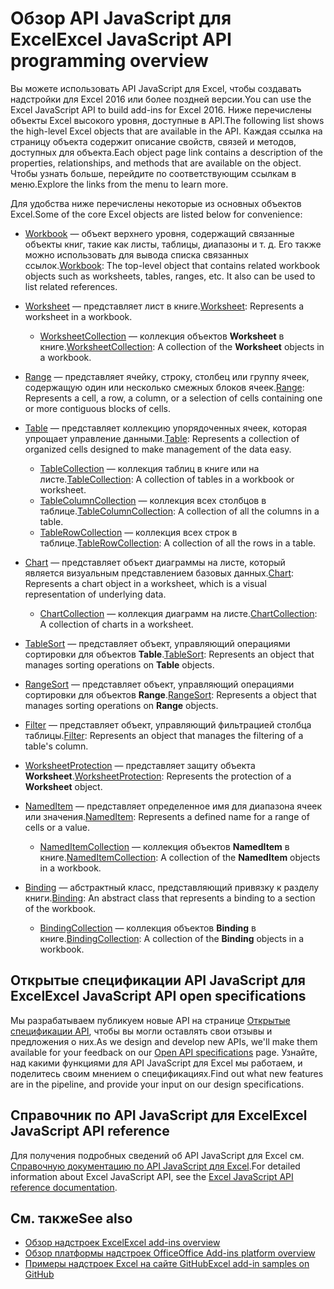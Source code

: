# <a name="excel-javascript-api-overview"></a><span data-ttu-id="7c051-101">Обзор API JavaScript для Excel</span><span class="sxs-lookup"><span data-stu-id="7c051-101">Excel JavaScript API programming overview</span></span>

<span data-ttu-id="7c051-102">Вы можете использовать API JavaScript для Excel, чтобы создавать надстройки для Excel 2016 или более поздней версии.</span><span class="sxs-lookup"><span data-stu-id="7c051-102">You can use the Excel JavaScript API to build add-ins for Excel 2016.</span></span> <span data-ttu-id="7c051-103">Ниже перечислены объекты Excel высокого уровня, доступные в API.</span><span class="sxs-lookup"><span data-stu-id="7c051-103">The following list shows the high-level Excel objects that are available in the API.</span></span> <span data-ttu-id="7c051-104">Каждая ссылка на страницу объекта содержит описание свойств, связей и методов, доступных для объекта.</span><span class="sxs-lookup"><span data-stu-id="7c051-104">Each object page link contains a description of the properties, relationships, and methods that are available on the object.</span></span> <span data-ttu-id="7c051-105">Чтобы узнать больше, перейдите по соответствующим ссылкам в меню.</span><span class="sxs-lookup"><span data-stu-id="7c051-105">Explore the links from the menu to learn more.</span></span>

<span data-ttu-id="7c051-106">Для удобства ниже перечислены некоторые из основных объектов Excel.</span><span class="sxs-lookup"><span data-stu-id="7c051-106">Some of the core Excel objects are listed below for convenience:</span></span> 

- <span data-ttu-id="7c051-107">[Workbook](/javascript/api/excel/excel.workbook) — объект верхнего уровня, содержащий связанные объекты книг, такие как листы, таблицы, диапазоны и т. д. Его также можно использовать для вывода списка связанных ссылок.</span><span class="sxs-lookup"><span data-stu-id="7c051-107">[Workbook](/javascript/api/excel/excel.workbook): The top-level object that contains related workbook objects such as worksheets, tables, ranges, etc. It also can be used to list related references.</span></span>

- <span data-ttu-id="7c051-108">[Worksheet](/javascript/api/excel/excel.worksheet) — представляет лист в книге.</span><span class="sxs-lookup"><span data-stu-id="7c051-108">[Worksheet](/javascript/api/excel/excel.worksheet): Represents a worksheet in a workbook.</span></span> 
    - <span data-ttu-id="7c051-109">[WorksheetCollection](/javascript/api/excel/excel.worksheetcollection) — коллекция объектов **Worksheet** в книге.</span><span class="sxs-lookup"><span data-stu-id="7c051-109">[WorksheetCollection](/javascript/api/excel/excel.worksheetcollection): A collection of the **Worksheet** objects in a workbook.</span></span>

- <span data-ttu-id="7c051-110">[Range](/javascript/api/excel/excel.range) — представляет ячейку, строку, столбец или группу ячеек, содержащую один или несколько смежных блоков ячеек.</span><span class="sxs-lookup"><span data-stu-id="7c051-110">[Range](/javascript/api/excel/excel.range): Represents a cell, a row, a column, or a selection of cells containing one or more contiguous blocks of cells.</span></span>

- <span data-ttu-id="7c051-111">[Table](/javascript/api/excel/excel.table) — представляет коллекцию упорядоченных ячеек, которая упрощает управление данными.</span><span class="sxs-lookup"><span data-stu-id="7c051-111">[Table](/javascript/api/excel/excel.table): Represents a collection of organized cells designed to make management of the data easy.</span></span>
    - <span data-ttu-id="7c051-112">[TableCollection](/javascript/api/excel/excel.tablecollection) — коллекция таблиц в книге или на листе.</span><span class="sxs-lookup"><span data-stu-id="7c051-112">[TableCollection](/javascript/api/excel/excel.tablecollection): A collection of tables in a workbook or worksheet.</span></span>
    - <span data-ttu-id="7c051-113">[TableColumnCollection](/javascript/api/excel/excel.tablecolumncollection) — коллекция всех столбцов в таблице.</span><span class="sxs-lookup"><span data-stu-id="7c051-113">[TableColumnCollection](/javascript/api/excel/excel.tablecolumncollection): A collection of all the columns in a table.</span></span>
    - <span data-ttu-id="7c051-114">[TableRowCollection](/javascript/api/excel/excel.tablerowcollection) — коллекция всех строк в таблице.</span><span class="sxs-lookup"><span data-stu-id="7c051-114">[TableRowCollection](/javascript/api/excel/excel.tablerowcollection): A collection of all the rows in a table.</span></span>

- <span data-ttu-id="7c051-115">[Chart](/javascript/api/excel/excel.chart) — представляет объект диаграммы на листе, который является визуальным представлением базовых данных.</span><span class="sxs-lookup"><span data-stu-id="7c051-115">[Chart](/javascript/api/excel/excel.chart): Represents a chart object in a worksheet, which is a visual representation of underlying data.</span></span>
    - <span data-ttu-id="7c051-116">[ChartCollection](/javascript/api/excel/excel.chartcollection) — коллекция диаграмм на листе.</span><span class="sxs-lookup"><span data-stu-id="7c051-116">[ChartCollection](/javascript/api/excel/excel.chartcollection): A collection of charts in a worksheet.</span></span>

- <span data-ttu-id="7c051-117">[TableSort](/javascript/api/excel/excel.tablesort) — представляет объект, управляющий операциями сортировки для объектов **Table**.</span><span class="sxs-lookup"><span data-stu-id="7c051-117">[TableSort](/javascript/api/excel/excel.tablesort): Represents an object that manages sorting operations on **Table** objects.</span></span>

- <span data-ttu-id="7c051-118">[RangeSort](/javascript/api/excel/excel.rangesort) — представляет объект, управляющий операциями сортировки для объектов **Range**.</span><span class="sxs-lookup"><span data-stu-id="7c051-118">[RangeSort](/javascript/api/excel/excel.rangesort): Represents a object that manages sorting operations on **Range** objects.</span></span>

- <span data-ttu-id="7c051-119">[Filter](/javascript/api/excel/excel.filter) — представляет объект, управляющий фильтрацией столбца таблицы.</span><span class="sxs-lookup"><span data-stu-id="7c051-119">[Filter](/javascript/api/excel/excel.filter): Represents an object that manages the filtering of a table's column.</span></span>

- <span data-ttu-id="7c051-120">[WorksheetProtection](/javascript/api/excel/excel.worksheetprotection) — представляет защиту объекта **Worksheet**.</span><span class="sxs-lookup"><span data-stu-id="7c051-120">[WorksheetProtection](/javascript/api/excel/excel.worksheetprotection): Represents the protection of a **Worksheet** object.</span></span>

- <span data-ttu-id="7c051-121">[NamedItem](/javascript/api/excel/excel.nameditem) — представляет определенное имя для диапазона ячеек или значения.</span><span class="sxs-lookup"><span data-stu-id="7c051-121">[NamedItem](/javascript/api/excel/excel.nameditem): Represents a defined name for a range of cells or a value.</span></span> 
    - <span data-ttu-id="7c051-122">[NamedItemCollection](/javascript/api/excel/excel.nameditemcollection) — коллекция объектов **NamedItem** в книге.</span><span class="sxs-lookup"><span data-stu-id="7c051-122">[NamedItemCollection](/javascript/api/excel/excel.nameditemcollection): A collection of the **NamedItem** objects in a workbook.</span></span>

- <span data-ttu-id="7c051-123">[Binding](/javascript/api/excel/excel.binding) — абстрактный класс, представляющий привязку к разделу книги.</span><span class="sxs-lookup"><span data-stu-id="7c051-123">[Binding](/javascript/api/excel/excel.binding): An abstract class that represents a binding to a section of the workbook.</span></span>
    - <span data-ttu-id="7c051-124">[BindingCollection](/javascript/api/excel/excel.bindingcollection) — коллекция объектов **Binding** в книге.</span><span class="sxs-lookup"><span data-stu-id="7c051-124">[BindingCollection](/javascript/api/excel/excel.bindingcollection): A collection of the **Binding** objects in a workbook.</span></span>

## <a name="excel-javascript-api-open-specifications"></a><span data-ttu-id="7c051-125">Открытые спецификации API JavaScript для Excel</span><span class="sxs-lookup"><span data-stu-id="7c051-125">Excel JavaScript API open specifications</span></span>

<span data-ttu-id="7c051-126">Мы разрабатываем публикуем новые API на странице [Открытые спецификации API](../openspec.md), чтобы вы могли оставлять свои отзывы и предложения о них.</span><span class="sxs-lookup"><span data-stu-id="7c051-126">As we design and develop new APIs, we'll make them available for your feedback on our [Open API specifications](../openspec.md) page.</span></span> <span data-ttu-id="7c051-127">Узнайте, над какими функциями для API JavaScript для Excel мы работаем, и поделитесь своим мнением о спецификациях.</span><span class="sxs-lookup"><span data-stu-id="7c051-127">Find out what new features are in the pipeline, and provide your input on our design specifications.</span></span>

## <a name="excel-javascript-api-reference"></a><span data-ttu-id="7c051-128">Справочник по API JavaScript для Excel</span><span class="sxs-lookup"><span data-stu-id="7c051-128">Excel JavaScript API reference</span></span>

<span data-ttu-id="7c051-129">Для получения подробных сведений об API JavaScript для Excel см. [Справочную документацию по API JavaScript  для Excel](/javascript/api/excel).</span><span class="sxs-lookup"><span data-stu-id="7c051-129">For detailed information about Excel JavaScript API, see the [Excel JavaScript API reference documentation](/javascript/api/excel).</span></span>

## <a name="see-also"></a><span data-ttu-id="7c051-130">См. также</span><span class="sxs-lookup"><span data-stu-id="7c051-130">See also</span></span>

- [<span data-ttu-id="7c051-131">Обзор надстроек Excel</span><span class="sxs-lookup"><span data-stu-id="7c051-131">Excel add-ins overview</span></span>](https://docs.microsoft.com/office/dev/add-ins/excel/excel-add-ins-overview)
- [<span data-ttu-id="7c051-132">Обзор платформы надстроек Office</span><span class="sxs-lookup"><span data-stu-id="7c051-132">Office Add-ins platform overview</span></span>](https://docs.microsoft.com/office/dev/add-ins/overview/office-add-ins)
- [<span data-ttu-id="7c051-133">Примеры надстроек Excel на сайте GitHub</span><span class="sxs-lookup"><span data-stu-id="7c051-133">Excel add-in samples on GitHub</span></span>](https://github.com/OfficeDev?utf8=%E2%9C%93&q=Excel)
